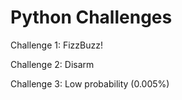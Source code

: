 # Python Challenges

Challenge 1: FizzBuzz!

Challenge 2: Disarm

Challenge 3: Low probability (0.005%)
